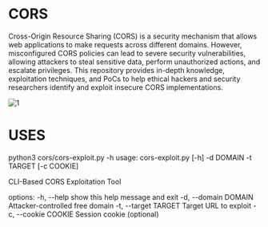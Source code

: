 # CORS
Cross-Origin Resource Sharing (CORS) is a security mechanism that allows web applications to make requests across different domains. However, misconfigured CORS policies can lead to severe security vulnerabilities, allowing attackers to steal sensitive data, perform unauthorized actions, and escalate privileges.
This repository provides in-depth knowledge, exploitation techniques, and PoCs to help ethical hackers and security researchers identify and exploit insecure CORS implementations.



![1](https://github.com/user-attachments/assets/ec2a819a-5fdf-4427-850e-276b262150f9)


# USES

 python3 cors/cors-exploit.py -h
usage: cors-exploit.py [-h] -d DOMAIN -t TARGET [-c COOKIE]

CLI-Based CORS Exploitation Tool

options:
  -h, --help           show this help message and exit
  -d, --domain DOMAIN  Attacker-controlled free domain
  -t, --target TARGET  Target URL to exploit
  -c, --cookie COOKIE  Session cookie (optional)



